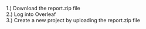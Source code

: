 1.) Download the report.zip file                                   <br>
2.) Log into Overleaf                                              <br>
3.) Create a new project by uploading the report.zip file
